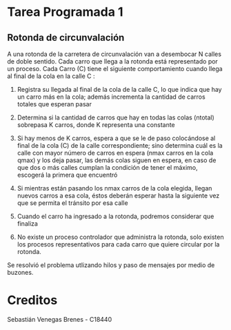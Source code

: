 # Tarea Programada 1

## Rotonda de circunvalación

A una rotonda de la carretera de circunvalación van a desembocar N calles de doble sentido. Cada carro que llega a la rotonda está representado por un proceso. Cada Carro (C) tiene el siguiente comportamiento cuando llega al final de la cola en la calle C :

1. Registra su llegada al final de la cola de la calle C, lo que indica que hay un carro más en la cola; además incrementa la cantidad de carros totales que esperan pasar

2. Determina si la cantidad de carros que hay en todas las colas (ntotal) sobrepasa K carros, donde K representa una constante

3. Si hay menos de K carros, espera a que se le de paso colocándose al final de la cola (C) de la calle correspondiente; sino determina cuál es la calle con mayor número de carros en espera (nmax carros en la cola qmax) y los deja pasar, las demás colas siguen en espera, en caso de que dos o más calles cumplan la condición de tener el máximo, escogerá la primera que encuentró

4. Si mientras están pasando los nmax carros de la cola elegida, llegan nuevos carros a esa cola, éstos deberán esperar hasta la siguiente vez que se permita el tránsito por esa calle

5. Cuando el carro ha ingresado a la rotonda, podremos considerar que finaliza

6. No existe un proceso controlador que administra la rotonda, solo existen los procesos representativos para cada carro que quiere circular por la rotonda.

Se resolvió el problema utlizando hilos y paso de mensajes por medio de buzones.

# Creditos

Sebastián Venegas Brenes - C18440